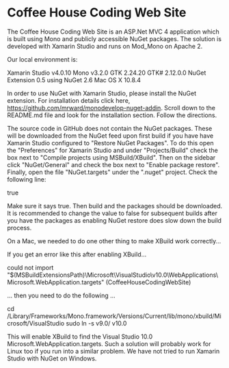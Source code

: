 Coffee House Coding Web Site
============================

The Coffee House Coding Web Site is an ASP.Net MVC 4 application which is built using Mono and publicly accessible NuGet packages.  The solution is developed with Xamarin Studio and runs on Mod_Mono on Apache 2.

Our local environment is:

Xamarin Studio v4.0.10
Mono v3.2.0
GTK 2.24.20
GTK# 2.12.0.0
NuGet Extension 0.5 using NuGet 2.6
Mac OS X 10.8.4

In order to use NuGet with Xamarin Studio, please install the NuGet extension. For installation details click here, https://github.com/mrward/monodevelop-nuget-addin. Scroll down to the README.md file and look for the installation section.  Follow the directions.

The source code in GitHub does not contain the NuGet packages. These will be downloaded from the NuGet feed upon first build if you have have Xamarin Studio configured to "Restore NuGet Packages".  To do this open the "Preferences" for Xamarin Studio and under "Projects/Build" check the box next to "Compile projects using MSBuild/XBuild".  Then on the sidebar click "NuGet/General" and check the box next to "Enable package restore".  Finally, open the file "NuGet.targets" under the ".nuget" project.  Check the following line:

<RestorePackages Condition="  '$(RestorePackages)' == '' ">true</RestorePackages>

Make sure it says true. Then build and the packages should be downloaded.  It is recommended to change the value to false for subsequent builds after you have the packages as enabling NuGet restore does slow down the build process.

On a Mac, we needed to do one other thing to make XBuild work correctly...

If you get an error like this after enabling XBuild...

could not import "$(MSBuildExtensionsPath)\Microsoft\VisualStudio\v10.0\WebApplications\Microsoft.WebApplication.targets" (CoffeeHouseCodingWebSite)

... then you need to do the following ...

cd /Library/Frameworks/Mono.framework/Versions/Current/lib/mono/xbuild/Microsoft/VisualStudio
sudo ln -s v9.0/ v10.0

This will enable XBuild to find the Visual Studio 10.0 Microsoft.WebApplication.targets.  Such a solution will probably work for Linux too if you run into a similar problem.  We have not tried to run Xamarin Studio with NuGet on Windows.

